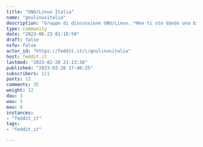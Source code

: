 ```yaml
---
title: "GNU/Linux Italia" 
name: "gnulinuxitalia"
description: "Gruppo di discussione GNU/Linux. *Non ti sto dando una birra gratis la sto condividendo.***G**nu**N**ot**U**nix[Telegram](https://t.me/GNULinuxItaliaOpen)[Matrix](https://matrix.to/#/#linuxitalia:mozilla.org )"
type: community
date: "2023-06-23 01:18:50"
draft: false
nsfw: false
actor_id: "https://feddit.it/c/gnulinuxitalia"
host: feddit.it
lastmod: "2023-02-28 21:13:38"
published: "2023-02-28 17:40:25"
subscribers: 111
posts: 12
comments: 35
weight: 12
dau: 3
wau: 5
mau: 8
instances:
- "feddit_it"
tags: 
- "feddit_it"

---
```


